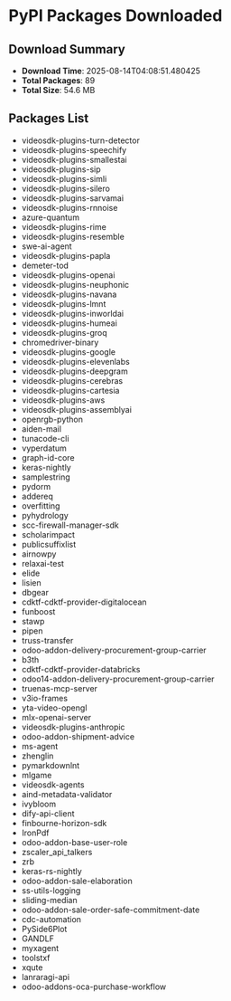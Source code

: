 # PyPI Packages Downloaded

## Download Summary
- **Download Time**: 2025-08-14T04:08:51.480425
- **Total Packages**: 89
- **Total Size**: 54.6 MB

## Packages List
- videosdk-plugins-turn-detector
- videosdk-plugins-speechify
- videosdk-plugins-smallestai
- videosdk-plugins-sip
- videosdk-plugins-simli
- videosdk-plugins-silero
- videosdk-plugins-sarvamai
- videosdk-plugins-rnnoise
- azure-quantum
- videosdk-plugins-rime
- videosdk-plugins-resemble
- swe-ai-agent
- videosdk-plugins-papla
- demeter-tod
- videosdk-plugins-openai
- videosdk-plugins-neuphonic
- videosdk-plugins-navana
- videosdk-plugins-lmnt
- videosdk-plugins-inworldai
- videosdk-plugins-humeai
- videosdk-plugins-groq
- chromedriver-binary
- videosdk-plugins-google
- videosdk-plugins-elevenlabs
- videosdk-plugins-deepgram
- videosdk-plugins-cerebras
- videosdk-plugins-cartesia
- videosdk-plugins-aws
- videosdk-plugins-assemblyai
- openrgb-python
- aiden-mail
- tunacode-cli
- vyperdatum
- graph-id-core
- keras-nightly
- samplestring
- pydorm
- addereq
- overfitting
- pyhydrology
- scc-firewall-manager-sdk
- scholarimpact
- publicsuffixlist
- airnowpy
- relaxai-test
- elide
- lisien
- dbgear
- cdktf-cdktf-provider-digitalocean
- funboost
- stawp
- pipen
- truss-transfer
- odoo-addon-delivery-procurement-group-carrier
- b3th
- cdktf-cdktf-provider-databricks
- odoo14-addon-delivery-procurement-group-carrier
- truenas-mcp-server
- v3io-frames
- yta-video-opengl
- mlx-openai-server
- videosdk-plugins-anthropic
- odoo-addon-shipment-advice
- ms-agent
- zhenglin
- pymarkdownlnt
- mlgame
- videosdk-agents
- aind-metadata-validator
- ivybloom
- dify-api-client
- finbourne-horizon-sdk
- IronPdf
- odoo-addon-base-user-role
- zscaler_api_talkers
- zrb
- keras-rs-nightly
- odoo-addon-sale-elaboration
- ss-utils-logging
- sliding-median
- odoo-addon-sale-order-safe-commitment-date
- cdc-automation
- PySide6Plot
- GANDLF
- myxagent
- toolstxf
- xqute
- lanraragi-api
- odoo-addons-oca-purchase-workflow
